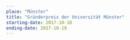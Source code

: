 ```yaml
---
place: "Münster"
title: "Gründerpreis der Universität Münster"
starting-date: 2017-10-18
ending-date: 2017-10-19
---
```

